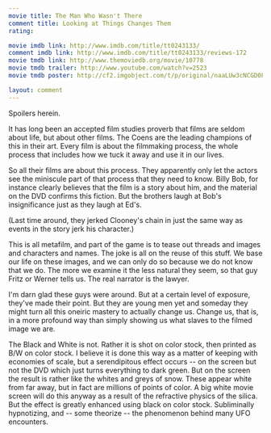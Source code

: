 ```yaml
---
movie title: The Man Who Wasn't There
comment title: Looking at Things Changes Them
rating: 

movie imdb link: http://www.imdb.com/title/tt0243133/
comment imdb link: http://www.imdb.com/title/tt0243133/reviews-172
movie tmdb link: http://www.themoviedb.org/movie/10778
movie tmdb trailer: http://www.youtube.com/watch?v=2523
movie tmdb poster: http://cf2.imgobject.com/t/p/original/naaLUw3cNCGD0FoTnX5QwNEF67e.jpg

layout: comment
---
```


Spoilers herein.

It has long been an accepted film studies proverb that films are seldom about life, but about other films. The Coens are the leading champions of this in their art. Every film is about the filmmaking process, the whole process that includes how we tuck it away and use it in our lives.

So all their films are about this process. They apparently only let the actors see the miniscule part of that process that they need to know. Billy Bob, for instance clearly believes that the film is a story about him, and the material on the DVD confirms this fiction. But the brothers laugh at Bob's insignificance just as they laugh at Ed's. 

(Last time around, they jerked Clooney's chain in just the same way as events in the story jerk his character.)

This is all metafilm, and part of the game is to tease out threads and images and characters and names. The joke is all on the reuse of this stuff. We base our life on these images, and we can only do so because we do not know that we do. The more we examine it the less natural they seem, so that guy Fritz or Werner tells us. The real narrator is the lawyer.

I'm darn glad these guys were around. But at a certain level of exposure, they've made their point. But they are young men yet and someday they might turn all this oneiric mastery to actually change us. Change us, that is, in a more profound way than simply showing us what slaves to the filmed image we are.

The Black and White is not. Rather it is shot on color stock, then printed as B/W on color stock. I believe it is done this way as a matter of keeping with economies of scale, but a serendipitous effect occurs -- on the screen but not the DVD which just turns everything to dark green. But on the screen the result is rather like the whites and greys of snow. These appear white from far away, but in fact are millions of points of color. A big white movie screen will do this anyway as a result of the refractive physics of the silica. But the effect is greatly enhanced using black on color stock. Subliminally hypnotizing, and -- some theorize -- the phenomenon behind many UFO encounters.